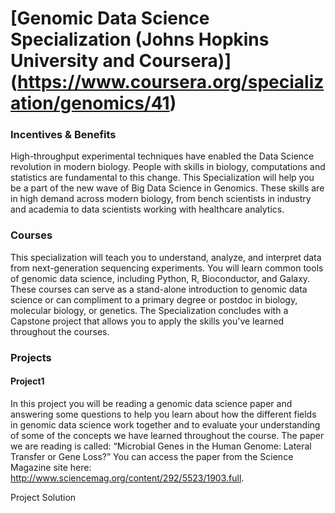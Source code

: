 # [Genomic Data Science Specialization (Johns Hopkins University and Coursera)] (https://www.coursera.org/specialization/genomics/41)


### Incentives & Benefits
High-throughput experimental techniques have enabled the Data Science revolution in modern biology. People with skills in biology, computations and statistics are fundamental to this change. This Specialization will help you be a part of the new wave of Big Data Science in Genomics. These skills are in high demand across modern biology, from bench scientists in industry and academia to data scientists working with healthcare analytics.

### Courses
This specialization will teach you to understand, analyze, and interpret data from next-generation sequencing experiments. You will learn common tools of genomic data science, including Python, R, Bioconductor, and Galaxy. These courses can serve as a stand-alone introduction to genomic data science or can compliment to a primary degree or postdoc in biology, molecular biology, or genetics. The Specialization concludes with a Capstone project that allows you to apply the skills you've learned throughout the courses.

### Projects

#### Project1

In this project you will be reading a genomic data science paper and answering some questions to help you learn about how the different fields in genomic data science work together and to evaluate your understanding of some of the concepts we have learned throughout the course. The paper we are reading is called: “Microbial Genes in the Human Genome: Lateral Transfer or Gene Loss?” You can access the paper from the Science Magazine site here: http://www.sciencemag.org/content/292/5523/1903.full.

Project Solution
